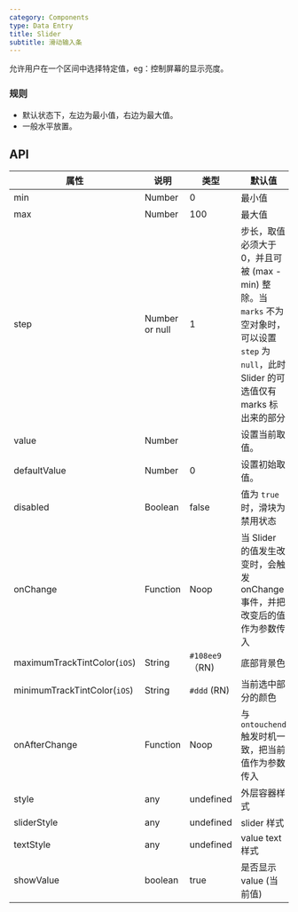 ```yaml
---
category: Components
type: Data Entry
title: Slider
subtitle: 滑动输入条
---
```


允许用户在一个区间中选择特定值，eg：控制屏幕的显示亮度。

### 规则
- 默认状态下，左边为最小值，右边为最大值。
- 一般水平放置。

## API

属性 | 说明 | 类型 | 默认值
----|-----|------|------
| min    |  Number     | 0     | 最小值 |
| max    |  Number     | 100    | 最大值 |
| step    |  Number or null     | 1    | 步长，取值必须大于 0，并且可被 (max - min) 整除。当 `marks` 不为空对象时，可以设置 `step` 为 `null`，此时 Slider 的可选值仅有 marks 标出来的部分 |
| value    |  Number  |     | 设置当前取值。 |
| defaultValue    |  Number   | 0     | 设置初始取值。|
| disabled    |  Boolean     | false    | 值为 `true` 时，滑块为禁用状态 |
| onChange    |  Function     | Noop    | 当 Slider 的值发生改变时，会触发 onChange 事件，并把改变后的值作为参数传入 |
| maximumTrackTintColor(`iOS`)    |  String     | `#108ee9`（RN)    | 底部背景色 |
| minimumTrackTintColor(`iOS`)    |  String     | `#ddd` (RN)   | 当前选中部分的颜色 |
| onAfterChange    |  Function     | Noop    | 与 `ontouchend` 触发时机一致，把当前值作为参数传入 |
| style    |  any     | undefined    | 外层容器样式 |
| sliderStyle    |  any     | undefined    | slider 样式 |
| textStyle    |  any     | undefined    | value text 样式 |
| showValue    |  boolean     | true    | 是否显示 value (当前值) |
